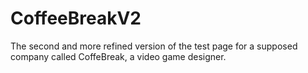 # CoffeeBreakV2
The second and more refined version of the test page for a supposed company called CoffeBreak, a video game designer.
